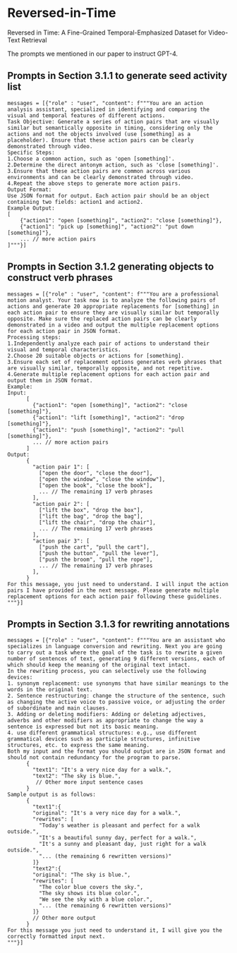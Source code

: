 
# Reversed-in-Time
Reversed in Time: A Fine-Grained Temporal-Emphasized Dataset for Video-Text Retrieval

The prompts we mentioned in our paper to instruct GPT-4.

## Prompts in Section 3.1.1 to generate seed activity list

    messages = [{"role" : "user", "content": f"""You are an action analysis assistant, specialized in identifying and comparing the visual and temporal features of different actions.
    Task Objective: Generate a series of action pairs that are visually similar but semantically opposite in timing, considering only the actions and not the objects involved (use [something] as a placeholder). Ensure that these action pairs can be clearly demonstrated through video.
    Specific Steps:
    1.Choose a common action, such as 'open [something]'.
    2.Determine the direct antonym action, such as 'close [something]'.
    3.Ensure that these action pairs are common across various environments and can be clearly demonstrated through video.
    4.Repeat the above steps to generate more action pairs.
    Output Format:
    Use JSON format for output. Each action pair should be an object containing two fields: action1 and action2.
    Example Output:
    [
        {"action1": "open [something]", "action2": "close [something]"},
        {"action1": "pick up [something]", "action2": "put down [something]"},          
        ... // more action pairs        
    ]"""}]

## Prompts in Section 3.1.2 generating objects to construct verb phrases

    messages = [{"role" : "user", "content": f"""You are a professional motion analyst. Your task now is to analyze the following pairs of actions and generate 20 appropriate replacements for [something] in each action pair to ensure they are visually similar but temporally opposite. Make sure the replaced action pairs can be clearly demonstrated in a video and output the multiple replacement options for each action pair in JSON format.
    Processing steps:
    1.Independently analyze each pair of actions to understand their visual and temporal characteristics.
    2.Choose 20 suitable objects or actions for [something].
    3.Ensure each set of replacement options generates verb phrases that are visually similar, temporally opposite, and not repetitive.
    4.Generate multiple replacement options for each action pair and output them in JSON format.
    Example:
    Input:
          [      
            {"action1": "open [something]", "action2": "close [something]"},        
            {"action1": "lift [something]", "action2": "drop [something]"},        
            {"action1": "push [something]", "action2": "pull [something]"},        
            ... // more action pairs      
          ]
    Output:
          {      
            "action pair 1": [        
              ["open the door", "close the door"],          
              ["open the window", "close the window"],          
              ["open the book", "close the book"],          
              ... // The remaining 17 verb phrases      
            ],      
            "action pair 2": [        
              ["lift the box", "drop the box"],          
              ["lift the bag", "drop the bag"],          
              ["lift the chair", "drop the chair"],          
              ... // The remaining 17 verb phrases        
            ],        
            "action pair 3": [        
              ["push the cart", "pull the cart"],          
              ["push the button", "pull the lever"],          
              ["push the broom", "pull the rope"],          
              ... // The remaining 17 verb phrases        
            ],      
          }
    For this message, you just need to understand. I will input the action pairs I have provided in the next message. Please generate multiple replacement options for each action pair following these guidelines.
    """}]
## Prompts in Section 3.1.3 for rewriting annotations
    messages = [{"role" : "user", "content": f"""You are an assistant who specializes in language conversion and rewriting. Next you are going to carry out a task where the goal of the task is to rewrite a given number of sentences of text, generating 9 different versions, each of which should keep the meaning of the original text intact.
    In the rewriting process, you can selectively use the following devices:
    1. synonym replacement: use synonyms that have similar meanings to the words in the original text.
    2. Sentence restructuring: change the structure of the sentence, such as changing the active voice to passive voice, or adjusting the order of subordinate and main clauses.
    3. Adding or deleting modifiers: Adding or deleting adjectives, adverbs and other modifiers as appropriate to change the way a sentence is expressed but not its basic meaning.
    4. use different grammatical structures: e.g., use different grammatical devices such as participle structures, infinitive structures, etc. to express the same meaning.
    Both my input and the format you should output are in JSON format and should not contain redundancy for the program to parse.
          {      
            "text1": "It's a very nice day for a walk.",        
            "text2": "The sky is blue.",        
             // Other more input sentence cases         
          }
    Sample output is as follows:
          {      
            "text1":{        
            "original": "It's a very nice day for a walk.",        
            "rewrites": [        
              "Today's weather is pleasant and perfect for a walk outside.",          
              "It's a beautiful sunny day, perfect for a walk.",          
              "It's a sunny and pleasant day, just right for a walk outside.",          
              "... (the remaining 6 rewritten versions)"          
            ]}        
            "text2":{        
            "original": "The sky is blue.",        
            "rewrites": [        
              "The color blue covers the sky.",          
              "The sky shows its blue color.",          
              "We see the sky with a blue color.",          
              "... (the remaining 6 rewritten versions)"          
            ]}        
            // Other more output        
          }
    For this message you just need to understand it, I will give you the correctly formatted input next.
    """}]











